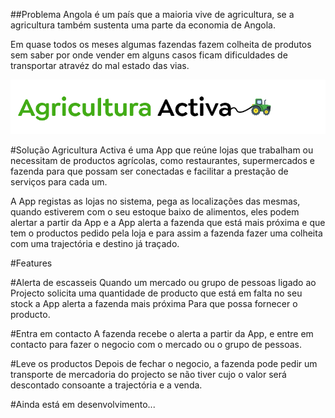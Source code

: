 ##Problema
Angola é um país que a maioria vive de agricultura, se a agricultura também sustenta uma parte da economia de Angola.

Em quase todos os meses algumas fazendas fazem colheita de produtos sem saber por onde vender em alguns casos ficam dificuldades de transportar atravéz do mal estado das vias.

![Image description](https://github.com/BatistaTony/agricultura_activaAO/blob/master/public/images/logo.png)

#Solução
Agricultura Activa é uma App que reúne lojas que trabalham ou necessitam de productos agrícolas, como restaurantes, supermercados e fazenda para que possam ser conectadas e facilitar a prestação de serviços para cada um.

A App registas as lojas no sistema, pega as localizações das mesmas, quando estiverem com o seu estoque baixo de alimentos, eles podem alertar a partir da App e a App alerta a fazenda que está mais próxima e que tem o productos pedido pela loja e para assim a fazenda fazer uma colheita com uma trajectória e destino já traçado.

#Features

#Alerta de escasseis
Quando um mercado ou grupo de pessoas ligado ao Projecto solicita uma quantidade de producto que está em falta no seu stock a App alerta a fazenda mais próxima Para que possa fornecer o producto.

#Entra em contacto
A fazenda recebe o alerta a partir da App, e entre em contacto para fazer o negocio com o mercado ou o grupo de pessoas.

#Leve os productos
Depois de fechar o negocio, a fazenda pode pedir um transporte de mercadoria do projecto se não tiver cujo o valor será descontado consoante a trajectória e a venda.


#Ainda está em desenvolvimento...
